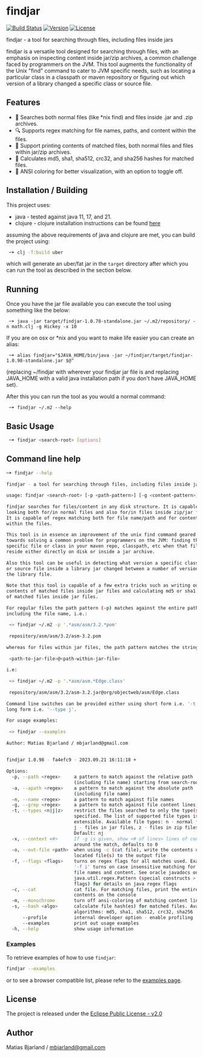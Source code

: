 # findjar

[![Build Status](https://github.com/mbjarland/findjar/actions/workflows/ci.yml/badge.svg)](https://github.com/mbjarland/findjar/actions)
[![Version](https://img.shields.io/badge/version-1.0.98-brightgreen)](https://img.shields.io/badge/version-1.0.98-brightgreen)
[![License](https://img.shields.io/badge/License-EPL_2.0-green.svg)](https://www.eclipse.org/legal/epl-2.0/)

findjar - a tool for searching through files, including files inside jars 

findjar is a versatile tool designed for searching through files, with an emphasis on inspecting content inside jar/zip archives, a common challenge faced by programmers on the JVM. This tool augments the functionality of the Unix "find" command to cater to JVM specific needs, such as locating a particular class in a classpath or maven repository or figuring out which version of a library changed a specific class or source file.


## Features

- 📂 Searches both normal files (like \*nix find) and files inside .jar and .zip archives.
- 🔍 Supports regex matching for file names, paths, and content within the files.
- 📜 Support printing contents of matched files, both normal files and files within jar/zip archives.
- 🔐 Calculates md5, sha1, sha512, crc32, and sha256 hashes for matched files.
- 🌈 ANSI coloring for better visualization, with an option to toggle off.

## Installation / Building

This project uses:

  * java - tested against java 11, 17, and 21. 
  * clojure - clojure installation instructions can be found [here](https://clojure.org/guides/install_clojure)
  
assuming the above requirements of java and clojure are met, you can build the project using: 

```bash
 ─➤ clj -T:build uber
```

which will generate an uber/fat jar in the `target` directory after which you can run the tool as described in the section below. 

## Running

Once you have the jar file available you can execute the tool using something like the below: 

```
 ─➤ java -jar target/findjar-1.0.78-standalone.jar ~/.m2/repository/ -n math.clj -g Hickey -x 10
 ```

If you are on osx or \*nix and you want to make life easier you can create an alias: 

```
 ─➤ alias findjar="$JAVA_HOME/bin/java -jar ~/findjar/target/findjar-1.0.98-standalone.jar $@"
```
(replacing ~/findjar with wherever your findjar jar file is and replacing JAVA_HOME with a valid java installation path if you don't have JAVA_HOME set).

After this you can run the tool as you would a normal command: 

```
 ─➤ findjar ~/.m2 --help
```


## Basic Usage

```bash
 ─➤ findjar <search-root> [options]
```

## Command line help

```bash
─➤ findjar --help
 
findjar - a tool for searching through files, including files inside jars 
 
usage: findjar <search-root> [-p <path-pattern>] [-g <content-pattern>] [...] 
 
findjar searches for files/content in any disk structure. It is capable of 
looking both for/in normal files and also for/in files inside zip/jar files. 
It is capable of regex matching both for file name/path and for content 
within the files. 
 
This tool is in essence an improvement of the unix find command geared 
towards solving a common problem for programmers on the JVM: finding that 
specific file or class in your maven repo, classpath, etc when that file can 
reside either directly on disk or inside a jar archive. 
 
Also this tool can be useful in detecting what version a specific class file 
or source file inside a library jar changed between a number of versions of 
the library file. 
 
Note that this tool is capable of a few extra tricks such as writing out the 
contents of matched files inside jar files and calculating md5 or sha1 hashes 
of matched files inside jar files. 
 
For regular files the path pattern (-p) matches against the entire path, 
including the file name, i.e.: 
 
 ~> findjar ~/.m2 -p '.*asm/asm/3.2.*pom' 
 
 repository/asm/asm/3.2/asm-3.2.pom 
 
whereas for files within jar files, the path pattern matches the string: 
 
 <path-to-jar-file>@<path-within-jar-file> 
 
i.e: 
 
 ~> findjar ~/.m2 -p '.*asm/asm.*Edge.class' 
 
 repository/asm/asm/3.2/asm-3.2.jar@org/objectweb/asm/Edge.class 
 
Command line switches can be provided either using short form i.e. '-t j' or 
long form i.e. '--type j'. 
 
For usage examples: 
 
 ~> findjar --examples 
 
Author: Matias Bjarland / mbjarland@gmail.com 
 
 
findjar 1.0.98 - fa4efc9 - 2023.09.21 16:11:18 + 
 
Options: 
  -p, --path <regex>     a pattern to match against the relative path 
                         (including file name) starting from search-root
  -a, --apath <regex>    a pattern to match against the absolute path 
                         (including file name)
  -n, --name <regex>     a pattern to match against file names
  -g, --grep <regex>     a pattern to match against file content lines
  -t, --types <n|j|z>    restrict the files searched to only the type(s) 
                         specified. The list of supported file types is 
                         extensible. Available file types: n - normal files, 
                         j - files in jar files, z - files in zip files. 
                         Default: nj
  -x, --context <#>      If -g is given, show <# of lines> lines of context 
                         around the match, defaults to 0
  -o, --out-file <path>  when using -c (cat file), write the contents of the 
                         located file(s) to the output file
  -f, --flags <flags>    turns on regex flags for all matches used. Example: 
                         '-f i' turns on case insensitive matching for both 
                         file names and content. See oracle javadocs on 
                         java.util.regex.Pattern (special constructs > match 
                         flags) for details on java regex flags
  -c, --cat              cat file. For matching files, print the entire file 
                         contents on the console
  -m, --monochrome       turn off ansi-coloring of matching content lines
  -s, --hash <algo>      calculate file hash(es) for matched files. Available 
                         algorithms: md5, sha1, sha512, crc32, sha256
      --profile          internal developer option - enable profiling
      --examples         print out usage examples
  -h, --help             show usage information

```

### Examples

To retrieve examples of how to use `findjar`:

```bash
findjar --examples
```

or to see a browser compatible list, please refer to the [examples page](https://github.com/mbjarland/findjar/blob/master/examples.md).

## License

The project is released under the [Eclipse Public License - v2.0](https://www.eclipse.org/legal/epl-2.0/)

## Author

Matias Bjarland / [mbjarland@gmail.com](mailto:mbjarland@gmail.com)

